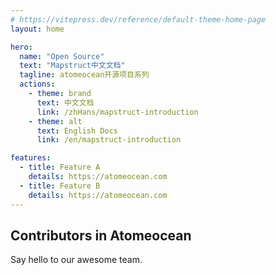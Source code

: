 ```yaml
---
# https://vitepress.dev/reference/default-theme-home-page
layout: home

hero:
  name: "Open Source"
  text: "Mapstruct中文文档"
  tagline: atomeocean开源项目系列
  actions:
    - theme: brand
      text: 中文文档
      link: /zhHans/mapstruct-introduction
    - theme: alt
      text: English Docs
      link: /en/mapstruct-introduction

features:
  - title: Feature A
    details: https://atomeocean.com
  - title: Feature B
    details: https://atomeocean.com
---
```


<script setup>

import { VPTeamMembers } from 'vitepress/theme';

const members = [
  {
    avatar: 'https://www.github.com/k90zz.png',
    name: 'Jack',
    title: 'Developer',
    links: [
      { icon: 'github', link: 'https://github.com/k90zz' },
    ]
  },
  {
    avatar: 'https://www.github.com/tengtianxiang.png',
    name: 'Colton',
    title: 'Developer',
    links: [
      { icon: 'github', link: 'https://github.com/tengtianxiang' },
    ]
  },
  {
    avatar: 'https://www.github.com/bojianwangny.png',
    name: 'Bojian',
    title: 'Developer',
    links: [
      { icon: 'github', link: 'https://github.com/bojianwangny' },
    ]
  },
  {
    avatar: 'https://www.github.com/orochileo.png',
    name: 'Leo',
    title: 'Developer',
    links: [
      { icon: 'github', link: 'https://github.com/orochileo' },
    ]
  },

]
</script>

## Contributors in Atomeocean

Say hello to our awesome team.

<VPTeamMembers size="medium" :members="members" />

